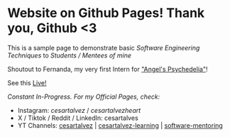 # Website on Github Pages! Thank you, Github <3

This is a sample page to demonstrate basic *Software Engineering Techniques* to *Students / Mentees of mine*

Shoutout to Fernanda, my very first Intern for ["Angel's Psychedelia"](https://patreon.com/cesartalvez)!

See this [Live!](https://cesartalves.github.io)

_Constant In-Progress. For my Official Pages, check:_

- Instagram: _cesartalvez_ / *cesartalvezheart*
- X / Tiktok / Reddit / LinkedIn: cesartalves
- YT Channels: [cesartalvez](https://youtube.com/@cesartalves) | [cesartalvez-learning](https://youtube.com/@cesartalvez-learning) | [software-mentoring](https://youtube.com/@software-mentoring)

